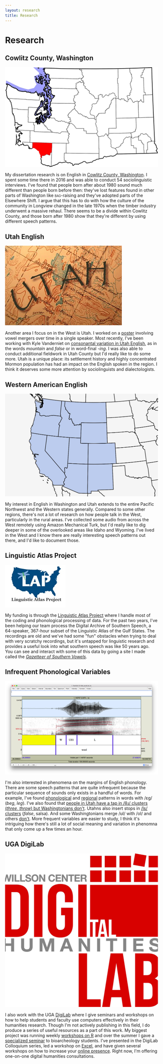 ```yaml
---
layout: research
title: Research
---
```


# Research

<div class="research">
<h2>Cowlitz County, Washington</h2>
<img src="images/projects/cowlitz.png" alt="Cowlitz County">
<p>My dissertation research is on English in <a href="https://www.google.com/maps/place/Cowlitz+County,+WA/@46.1203776,-123.0089545,10z/data=!3m1!4b1!4m5!3m4!1s0x549415fb272f02b1:0x925df86af59a9d68!8m2!3d46.1746472!4d-122.7746902" title="Cowlitz County, Washington">Cowlitz County, Washington</a>. I spent some time there in 2016 and was able to conduct 54 sociolinguistic interviews. I've found that people born after about 1980 sound much different than people born before then: they've lost features found in other parts of Washington like <span style="font-variant:small-caps;">bag</span>-raising and they've adopted parts of the Elsewhere Shift. I argue that this has to do with how the culture of the community in Longview changed in the late 1970s when the timber industry underwent a massive rehaul. There seems to be a divide within Cowlitz County, and those born after 1980 show that they're different by using different speech patterns.</p>
</div>

<div class="research">
<h2>Utah English</h2>
<img src="images/projects/utah.jpg" alt="Utah">
<p>Another area I focus on in the West is Utah. I worked on a <a href="/downloads/160714-LabPhon15-poster.pdf">poster</a> involving vowel mergers over time in a single speaker. Most recently, I've been working with Kyle Vanderniet on <a href = "https://athenaeum.libs.uga.edu/bitstream/handle/10724/37876/stanley-and-vanderniet.pdf?sequence=8&isAllowed=y">consonantal variation in Utah English</a>, as in the words <i>mountain</i> and <i>false</i> or in word-final <i>-ing</i>. I was also able to conduct additional fieldwork in Utah County but I'd really like to do some more. Utah is a unique place: its settlement history and highly concentrated Mormon population has had an impact on the English spoken in the region. I think it deserves some more attention by sociolinguists and dialectologists.</p>
</div>

<div class="research">
<h2>Western American English</h2>
<img src="images/projects/mturk.jpg" alt="Western US states">
<p>My interest in English in Washington and Utah extends to the entire Pacific Northwest and the Western states generally. Compared to some other regions, there's not a lot of research on how people talk in the West, particularly in the rural areas. I've collected some audio from across the West remotely using Amazon Mechanical Turk, but I'd really like to dig deeper in some of the overlooked areas like Idaho and Wyoming. I've lived in the West and I know there are really interesting speech patterns out there, and I'd like to document those.</p>
</div>


<div class="research">
<h2>Linguistic Atlas Project</h2>
<img src="images/projects/lap.jpg" alt="Linguistic Atlas Project Logo">
<p>My funding is through the <a href="http://www.lap.uga.edu/" title="Linguist Atlas Project">Linguistic Atlas Project</a> where I handle most of the coding and phonological processing of data. For the past two years, I've been helping our team process the Digital Archive of Southern Speech, a 64-speaker, 367-hour subset of the Linguistic Atlas of the Gulf States. The recordings are old and we've had some "fun" obstacles when trying to deal with very scratchy recordings, but it's untapped for linguistic research and provides a useful look into what southern speech was like 50 years ago. You can see and interact with some of this data by going a site I made called the <a href="http://lap3.libs.uga.edu/u/jstanley/vowelcharts/" title="GSV"><i>Gazetteer of Southern Vowels</i></a>.</p>
</div>

<div class="research">
<h2>Infrequent Phonological Variables</h2>
<img src="images/projects/laterals.png" alt="spectrogram of wool">
<p>I'm also interested in phenomena on the margins of English phonology. There are some speech patterns that are quite infrequent because the particular sequence of sounds only exists in a handful of words. For example, I've found <a href = "downloads/181019-nwav47.pdf">phonological</a> and <a href = "/downloads/190104-ads2019_prevelar.pdf">regional</a> patterns in words with /ɛɡ/ (<i>beg</i>, <i>leg</i>). I've also found that <a href = "/downloads/181012-lcuga5_thr.pdf">people in Utah have a tap in /θɹ/ clusters (<i>three</i>, <i>throw</i>) but Washingtonians don't</a>. Utahns also insert stops in <a href="https://athenaeum.libs.uga.edu/bitstream/handle/10724/37876/stanley-and-vanderniet.pdf?sequence=8&isAllowed=y">/ls/ clusters</a> (<i>false</i>, <a>salsa</a>). And some Washingtonians merge /ʊl/ with /ol/ and others <a href = "/downloads/170105-ADS-slides.pptx">don't</a>. More frequent variables are easier to study, I think it's intriguing how there's still a lot of social meaning and variation in phenomna that only come up a few times an hour.</p>
</div>

<div class="research">
<h2>UGA DigiLab</h2>
<img src="images/projects/digi.jpg" alt="DigiLab Logo">
<p>I also work with the UGA <a href="https://digi.uga.edu" title="DigiLab main page">DigiLab</a> where I give seminars and workshops on how to help students and faculty use computers effectively in their humanities research. Though I'm not actively publishing in this field, I do produce a series of useful resources as a part of this work. My biggest project was running weekly <a href = "pages/r-workshops">workshops on R</a> and over the summer I gave a <a href="/pages/bones_workshop">specialized seminar</a> to bioarcheology students. I've presented in the DigiLab Colloquium series, led a workshop on <a href="/excel">Excel</a>, and have given several workshops on how to increase your <a href="/brand-yourself">online presence</a>. Right now, I'm offering one-on-one digital humanities consultations.</p> 
</div>